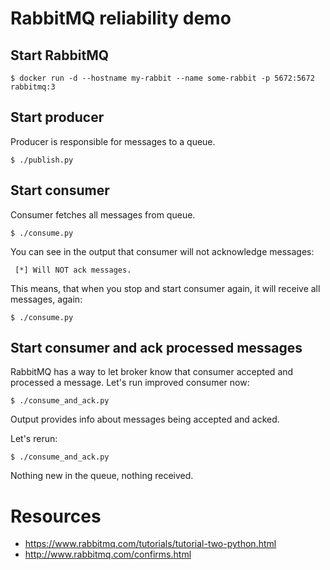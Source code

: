 # RabbitMQ reliability demo


## Start RabbitMQ

```
$ docker run -d --hostname my-rabbit --name some-rabbit -p 5672:5672 rabbitmq:3
```


## Start producer

Producer is responsible for messages to a queue.

```
$ ./publish.py
```


## Start consumer

Consumer fetches all messages from queue.

```
$ ./consume.py
```

You can see in the output that consumer will not acknowledge messages:

```
 [*] Will NOT ack messages.
```

This means, that when you stop and start consumer again, it will receive all messages, again:

```
$ ./consume.py
```


## Start consumer and ack processed messages

RabbitMQ has a way to let broker know that consumer accepted and processed a message. Let's run improved consumer now:

```
$ ./consume_and_ack.py
```

Output provides info about messages being accepted and acked.

Let's rerun:

```
$ ./consume_and_ack.py
```

Nothing new in the queue, nothing received.


# Resources

 * https://www.rabbitmq.com/tutorials/tutorial-two-python.html
 * http://www.rabbitmq.com/confirms.html

